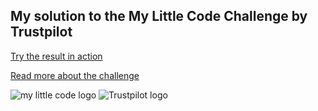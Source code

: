## My solution to the My Little Code Challenge by Trustpilot

[Try the result in action](https://levvsha.github.io/challenge/)

[Read more about the challenge](https://ponychallenge.trustpilot.com/index.html)

![my little code logo](https://levvsha.github.io/challenge/images/mlcc.jpg) ![Trustpilot logo](https://levvsha.github.io/challenge/images/trustpilot-logo.png)
